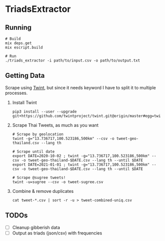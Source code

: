 # TriadsExtractor

## Running

```shell
# Build
mix deps.get
mix escript.build

# Run
./triads_extractor -i path/to/input.csv -o path/to/output.txt
```

## Getting Data

Scrape using [Twint](https://github.com/twintproject/twint), but since it needs keyword I have to split it to multiple processes.

1. Install Twint

   ```shell
   pip3 install --user --upgrade git+https://github.com/twintproject/twint.git@origin/master#egg=twint
   ```

2. Scrape Thai Tweets, as much as you want

   ```shell
   # Scrape by geolocation
   twint -g="13.736717,100.523186,500km" --csv -o tweet-geo-thailand.csv --lang th

   # Scrape until date
   export DATE=2020-10-02 ; twint -g="13.736717,100.523186,500km" --csv -o tweet-geo-thailand-$DATE.csv --lang th --until $DATE
   export DATE=2021-01-01 ; twint -g="13.736717,100.523186,500km" --csv -o tweet-geo-thailand-$DATE.csv --lang th --until $DATE

   # Scrape @sugree tweets!
   twint -u=sugree --csv -o tweet-sugree.csv
   ```

3. Combine & remove duplicates

   ```shell
   cat tweet-*.csv | sort -r -u > tweet-combined-uniq.csv
   ```

## TODOs

- [ ] Cleanup gibberish data
- [ ] Output as triads (json/csv) with frequencies
